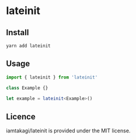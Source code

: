 # lateinit

## Install
```console
yarn add lateinit
```

## Usage

```typescript
import { lateinit } from 'lateinit'

class Example {}

let example = lateinit<Example>()
```

## Licence
iamtakagi/lateinit is provided under the MIT license.

